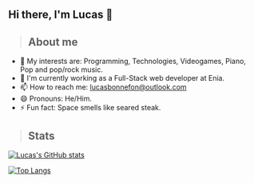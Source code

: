 ## Hi there, I'm Lucas 👋

> ## About me

- 🔭 My interests are: Programming, Technologies, Videogames, Piano, Pop and pop/rock music.
- 🌱 I'm currently working as a Full-Stack web developer at Enia.
- 📫 How to reach me: lucasbonnefon@outlook.com
- 😄 Pronouns: He/Him.
- ⚡ Fun fact: Space smells like seared steak.

> ## Stats

[![Lucas's GitHub stats](https://github-readme-stats.vercel.app/api?username=ryxtor&count_private=true&show_icons=true&theme=midnight-purple)](https://github.com/ryxtor)

[![Top Langs](https://github-readme-stats.vercel.app/api/top-langs/?username=ryxtor&layout=compact&theme=midnight-purple)](https://github.com/ryxtor)



<!--
**ryxtor/ryxtor** is a ✨ _special_ ✨ repository because its `README.md` (this file) appears on your GitHub profile.

Here are some ideas to get you started:

- 🔭 I’m currently working on ...
- 🌱 I’m currently learning ...
- 👯 I’m looking to collaborate on ...
- 🤔 I’m looking for help with ...
- 💬 Ask me about ...
- 📫 How to reach me: ...
- 😄 Pronouns: ...
- ⚡ Fun fact: ...
-->

